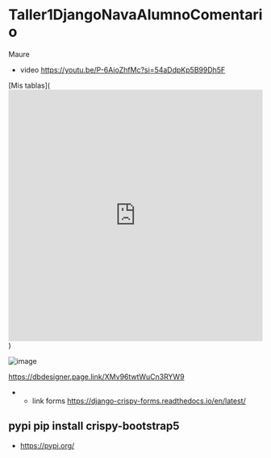 # Taller1DjangoNavaAlumnoComentario
Maure
- video https://youtu.be/P-6AioZhfMc?si=54aDdpKp5B99Dh5F


[Mis tablas](<iframe width="100%" height="500px" allowtransparency="true" allowfullscreen="true" scrolling="no" title="Embedded DB Designer IFrame" frameborder="0" src='https://erd.dbdesigner.net/designer/schema/1728129543-cbtis128?embed=true'></iframe>)

![image](https://github.com/user-attachments/assets/173a8b90-f4b9-465d-aa2c-1e1833630d61)


https://dbdesigner.page.link/XMv96twtWuCn3RYW9

- - link forms https://django-crispy-forms.readthedocs.io/en/latest/
## pypi  pip install crispy-bootstrap5
- https://pypi.org/
